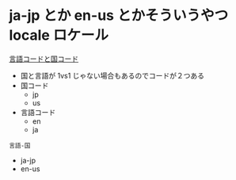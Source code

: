 # ja-jp とか en-us とかそういうやつ locale ロケール
[言語コードと国コード](https://www.kanzaki.com/docs/html/lang.html)

- 国と言語が 1vs1 じゃない場合もあるのでコードが２つある
- 国コード
    - jp
    - us
- 言語コード
    - en
    - ja

`言語-国`

- ja-jp
- en-us
